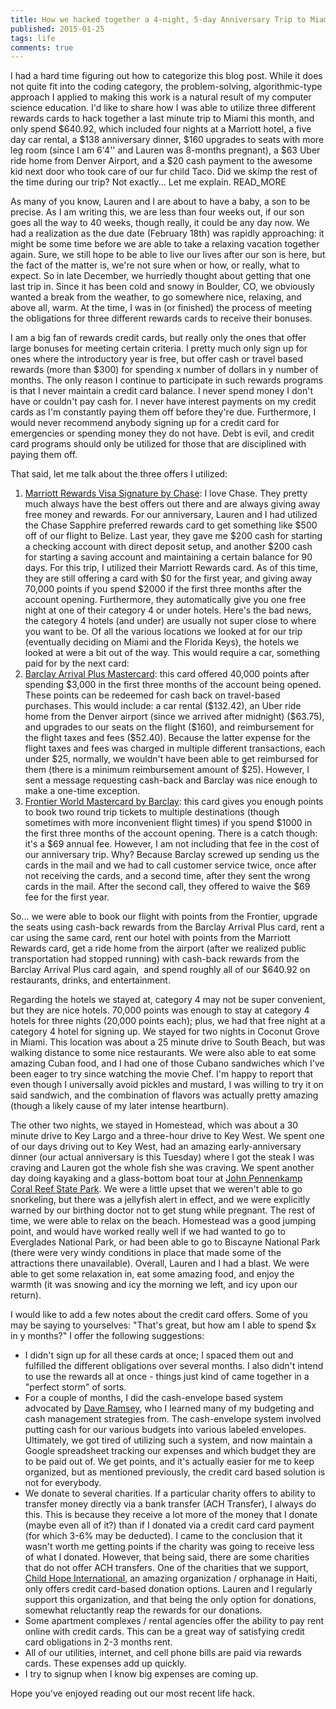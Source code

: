 ```yaml
---
title: How we hacked together a 4-night, 5-day Anniversary Trip to Miami for 40.92
published: 2015-01-25
tags: life
comments: true
---
```


I had a hard time figuring out how to categorize this blog post. While it does not quite fit into the coding category, the problem-solving, algorithmic-type approach I applied to making this work is a natural result of my computer science education. I'd like to share how I was able to utilize three different rewards cards to hack together a last minute trip to Miami this month, and only spend $640.92, which included four nights at a Marriott hotel, a five day car rental, a $138 anniversary dinner, $160 upgrades to seats with more leg room (since I am 6'4'' and Lauren was 8-months pregnant), a $63 Uber ride home from Denver Airport, and a $20 cash payment to the awesome kid next door who took care of our fur child Taco. Did we skimp the rest of the time during our trip? Not exactly... Let me explain. READ_MORE

As many of you know, Lauren and I are about to have a baby, a son to be precise. As I am writing this, we are less than four weeks out, if our son goes all the way to 40 weeks, though really, it could be any day now. We had a realization as the due date (February 18th) was rapidly approaching: it might be some time before we are able to take a relaxing vacation together again. Sure, we still hope to be able to live our lives after our son is here, but the fact of the matter is, we're not sure when or how, or really, what to expect. So in late December, we hurriedly thought about getting that one last trip in. Since it has been cold and snowy in Boulder, CO, we obviously wanted a break from the weather, to go somewhere nice, relaxing, and above all, warm. At the time, I was in (or finished) the process of meeting the obligations for three different rewards cards to receive their bonuses.

I am a big fan of rewards credit cards, but really only the ones that offer large bonuses for meeting certain criteria. I pretty much only sign up for ones where the introductory year is free, but offer cash or travel based rewards (more than $300) for spending x number of dollars in y number of months. The only reason I continue to participate in such rewards programs is that I never maintain a credit card balance. I never spend money I don't have or couldn't pay cash for. I never have interest payments on my credit cards as I'm constantly paying them off before they're due. Furthermore, I would never recommend anybody signing up for a credit card for emergencies or spending money they do not have. Debt is evil, and credit card programs should only be utilized for those that are disciplined with paying them off.

That said, let me talk about the three offers I utilized:
<ol>
	<li><a href="https://creditcards.chase.com/a1/marriottpremier/elitefocv1/" target="_blank">Marriott Rewards Visa Signature by Chase</a>: I love Chase. They pretty much always have the best offers out there and are always giving away free money and rewards. For our anniversary, Lauren and I had utilized the Chase Sapphire preferred rewards card to get something like $500 off of our flight to Belize. Last year, they gave me $200 cash for starting a checking account with direct deposit setup, and another $200 cash for starting a saving account and maintaining a certain balance for 90 days. For this trip, I utilized their Marriott Rewards card. As of this time, they are still offering a card with $0 for the first year, and giving away 70,000 points if you spend $2000 if the first three months after the account opening. Furthermore, they automatically give you one free night at one of their category 4 or under hotels. Here's the bad news, the category 4 hotels (and under) are usually not super close to where you want to be. Of all the various locations we looked at for our trip (eventually deciding on Miami and the Florida Keys), the hotels we looked at were a bit out of the way. This would require a car, something paid for by the next card:</li>
	<li><a href="http://www.barclaycardarrival.com/arrival-plus/?campaignId=2043&amp;cellNumber=9&amp;referrerid=BCSBA1014HPG" target="_blank">Barclay Arrival Plus Mastercard</a>: this card offered 40,000 points after spending $3,000 in the first three months of the account being opened. These points can be redeemed for cash back on travel-based purchases. This would include: a car rental ($132.42), an Uber ride home from the Denver airport (since we arrived after midnight) ($63.75), and upgrades to our seats on the flight ($160), and reimbursement for the flight taxes and fees ($52.40). Because the latter expense for the flight taxes and fees was charged in multiple different transactions, each under $25, normally, we wouldn't have been able to get reimbursed for them (there is a minimum reimbursement amount of $25). However, I sent a message requesting cash-back and Barclay was nice enough to make a one-time exception.</li>
	<li><a href="http://www.flyfrontier.com/frequent-flyers/get-miles/earn-with-partners/credit-cards" target="_blank">Frontier World Mastercard by Barclay</a>: this card gives you enough points to book two round trip tickets to multiple destinations (though sometimes with more inconvenient flight times) if you spend $1000 in the first three months of the account opening. There is a catch though: it's a $69 annual fee. However, I am not including that fee in the cost of our anniversary trip. Why? Because Barclay screwed up sending us the cards in the mail and we had to call customer service twice, once after not receiving the cards, and a second time, after they sent the wrong cards in the mail. After the second call, they offered to waive the $69 fee for the first year.</li>
</ol>
So... we were able to book our flight with points from the Frontier, upgrade the seats using cash-back rewards from the Barclay Arrival Plus card, rent a car using the same card, rent our hotel with points from the Marriott Rewards card, get a ride home from the airport (after we realized public transportation had stopped running) with cash-back rewards from the Barclay Arrival Plus card again,  and spend roughly all of our $640.92 on restaurants, drinks, and entertainment.

Regarding the hotels we stayed at, category 4 may not be super convenient, but they are nice hotels. 70,000 points was enough to stay at category 4 hotels for three nights (20,000 points each); plus, we had that free night at a category 4 hotel for signing up. We stayed for two nights in Coconut Grove in Miami. This location was about a 25 minute drive to South Beach, but was walking distance to some nice restaurants. We were also able to eat some amazing Cuban food, and I had one of those Cubano sandwiches which I've been eager to try since watching the movie Chef. I'm happy to report that even though I universally avoid pickles and mustard, I was willing to try it on said sandwich, and the combination of flavors was actually pretty amazing (though a likely cause of my later intense heartburn).

The other two nights, we stayed in Homestead, which was about a 30 minute drive to Key Largo and a three-hour drive to Key West. We spent one of our days driving out to Key West, had an amazing early-anniversary dinner (our actual anniversary is this Tuesday) where I got the steak I was craving and Lauren got the whole fish she was craving. We spent another day doing kayaking and a glass-bottom boat tour at <a href="http://pennekamppark.com/" target="_blank">John Pennenkamp Coral Reef State Park</a>. We were a little upset that we weren't able to go snorkeling, but there was a jellyfish alert in effect, and we were explicitly warned by our birthing doctor not to get stung while pregnant. The rest of time, we were able to relax on the beach. Homestead was a good jumping point, and would have worked really well if we had wanted to go to Everglades National Park, or had been able to go to Biscayne National Park (there were very windy conditions in place that made some of the attractions there unavailable). Overall, Lauren and I had a blast. We were able to get some relaxation in, eat some amazing food, and enjoy the warmth (it was snowing and icy the morning we left, and icy upon our return).

I would like to add a few notes about the credit card offers. Some of you may be saying to yourselves: "That's great, but how am I able to spend $x in y months?" I offer the following suggestions:
<ul>
	<li>I didn't sign up for all these cards at once; I spaced them out and fulfilled the different obligations over several months. I also didn't intend to use the rewards all at once - things just kind of came together in a "perfect storm" of sorts.</li>
	<li>For a couple of months, I did the cash-envelope based system advocated by <a href="http://www.daveramsey.com" target="_blank">Dave Ramsey</a>, who I learned many of my budgeting and cash management strategies from. The cash-envelope system involved putting cash for our various budgets into various labeled envelopes. Ultimately, we got tired of utilizing such a system, and now maintain a Google spreadsheet tracking our expenses and which budget they are to be paid out of. We get points, and it's actually easier for me to keep organized, but as mentioned previously, the credit card based solution is not for everybody.</li>
	<li>We donate to several charities. If a particular charity offers to ability to transfer money directly via a bank transfer (ACH Transfer), I always do this. This is because they receive a lot more of the money that I donate (maybe even all of it?) than if I donated via a credit card card payment (for which 3-6% may be deducted). I came to the conclusion that it wasn't worth me getting points if the charity was going to receive less of what I donated. However, that being said, there are some charities that do not offer ACH transfers. One of the charities that we support, <a href="http://childhope.org/" target="_blank">Child Hope International</a>, an amazing organization / orphanage in Haiti, only offers credit card-based donation options. Lauren and I regularly support this organization, and that being the only option for donations, somewhat reluctantly reap the rewards for our donations.</li>
	<li>Some apartment complexes / rental agencies offer the ability to pay rent online with credit cards. This can be a great way of satisfying credit card obligations in 2-3 months rent.</li>
	<li>All of our utilities, internet, and cell phone bills are paid via rewards cards. These expenses add up quickly.</li>
	<li>I try to signup when I know big expenses are coming up.</li>
</ul>
Hope you've enjoyed reading out our most recent life hack.